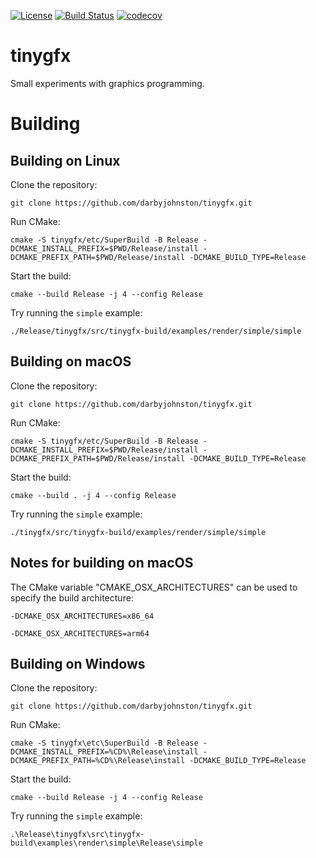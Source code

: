 [![License](https://img.shields.io/badge/License-BSD%203--Clause-blue.svg)](https://opensource.org/licenses/BSD-3-Clause)
[![Build Status](https://github.com/darbyjohnston/tinygfx/actions/workflows/ci-workflow.yml/badge.svg)](https://github.com/darbyjohnston/tinygfx/actions/workflows/ci-workflow.yml)
[![codecov](https://codecov.io/gh/codecov/example-cpp11-cmake/branch/master/graph/badge.svg)](https://codecov.io/gh/darbyjohnston/tinygfx)

tinygfx
=======
Small experiments with graphics programming.


Building
========

Building on Linux
-----------------
Clone the repository:
```
git clone https://github.com/darbyjohnston/tinygfx.git
```
Run CMake:
```
cmake -S tinygfx/etc/SuperBuild -B Release -DCMAKE_INSTALL_PREFIX=$PWD/Release/install -DCMAKE_PREFIX_PATH=$PWD/Release/install -DCMAKE_BUILD_TYPE=Release
```
Start the build:
```
cmake --build Release -j 4 --config Release
```
Try running the `simple` example:
```
./Release/tinygfx/src/tinygfx-build/examples/render/simple/simple
```

Building on macOS
-----------------
Clone the repository:
```
git clone https://github.com/darbyjohnston/tinygfx.git
```
Run CMake:
```
cmake -S tinygfx/etc/SuperBuild -B Release -DCMAKE_INSTALL_PREFIX=$PWD/Release/install -DCMAKE_PREFIX_PATH=$PWD/Release/install -DCMAKE_BUILD_TYPE=Release
```
Start the build:
```
cmake --build . -j 4 --config Release
```
Try running the `simple` example:
```
./tinygfx/src/tinygfx-build/examples/render/simple/simple
```

Notes for building on macOS
---------------------------
The CMake variable "CMAKE_OSX_ARCHITECTURES" can be used to specify the build
architecture:
```
-DCMAKE_OSX_ARCHITECTURES=x86_64
```
```
-DCMAKE_OSX_ARCHITECTURES=arm64
```

Building on Windows
-------------------
Clone the repository:
```
git clone https://github.com/darbyjohnston/tinygfx.git
```
Run CMake:
```
cmake -S tinygfx\etc\SuperBuild -B Release -DCMAKE_INSTALL_PREFIX=%CD%\Release\install -DCMAKE_PREFIX_PATH=%CD%\Release\install -DCMAKE_BUILD_TYPE=Release

```
Start the build:
```
cmake --build Release -j 4 --config Release
```
Try running the `simple` example:
```
.\Release\tinygfx\src\tinygfx-build\examples\render\simple\Release\simple
```


